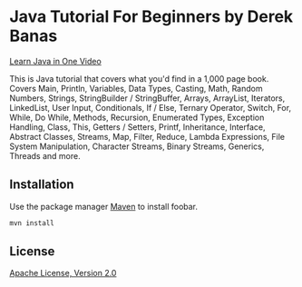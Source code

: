 # Java Tutorial For Beginners by Derek Banas

[Learn Java in One Video](https://www.youtube.com/watch?v=n-xAqcBCws4)

This is Java tutorial that covers what you'd find in a 1,000 page book. Covers Main, Println, Variables, Data Types, Casting, Math, Random Numbers, Strings, StringBuilder / StringBuffer, Arrays, ArrayList, Iterators, LinkedList, User Input, Conditionals, If / Else, Ternary Operator, Switch, For, While, Do While, Methods, Recursion, Enumerated Types, Exception Handling, Class, This, Getters / Setters, Printf, Inheritance, Interface, Abstract Classes, Streams, Map, Filter, Reduce, Lambda Expressions, File System Manipulation, Character Streams, Binary Streams, Generics, Threads and more.

## Installation

Use the package manager [Maven](https://maven.apache.org/) to install foobar.

```bash
mvn install
```

## License
[Apache License, Version 2.0](https://www.apache.org/licenses/LICENSE-2.0)